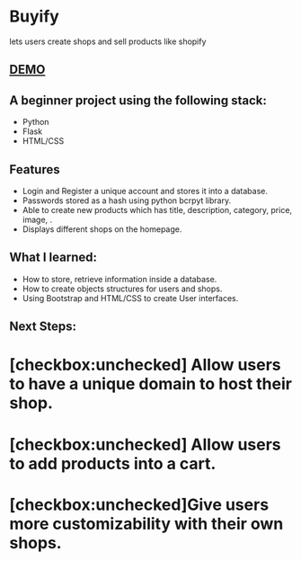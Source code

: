 # Buyify
lets users create shops and sell products like shopify

## [DEMO]()


## A beginner project using the following stack:
* Python
* Flask
* HTML/CSS

## Features
* Login and Register a unique account and stores it into a database.
* Passwords stored as a hash using python bcrpyt library.
* Able to create new products which has title, description, category, price, image, .
* Displays different shops on the homepage.

## What I learned:
* How to store, retrieve information inside a database.
* How to create objects structures for users and shops.
* Using Bootstrap and HTML/CSS to create User interfaces.

## Next Steps:
# [checkbox:unchecked] Allow users to have a unique domain to host their shop.
# [checkbox:unchecked] Allow users to add products into a cart.
# [checkbox:unchecked]Give users more customizability with their own shops.
